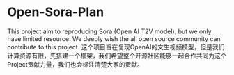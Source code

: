 # Open-Sora-Plan
This project aim to reproducing Sora (Open AI T2V model), but we only have limited resource. We deeply wish the all open source community can contribute to this project.
这个项目旨在复现OpenAI的文生视频模型，但是我们计算资源有限，先搭建一个框架，我们希望整个开源社区能够一起合作共同为这个Project贡献力量，我们也会标注清楚大家的贡献。
